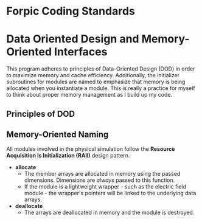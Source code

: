 # Forpic Coding Standards

# Data Oriented Design and Memory-Oriented Interfaces

This program adheres to principles of Data-Oriented Design (DOD) in order to maximize memory and cache efficiency. Additionally, the initializer subroutines for modules are named to emphasize that memory is being allocated when you instantiate a module. This is really a practice for myself to think about proper memory management as I build up my code.

## Principles of DOD


## Memory-Oriented Naming

All modules involved in the physical simulation follow the **Resource Acquisition Is Initialization (RAII)** design pattern. 

- **allocate**
    - The member arrays are allocated in memory using the passed dimensions. Dimensions are *always* passed to this function. 
    - If the module is a lightweight wrapper - such as the electric field module - the wrapper's pointers will be linked to the underlying data arrays.
- **deallocate**
    - The arrays are deallocated in memory and the module is destroyed.
